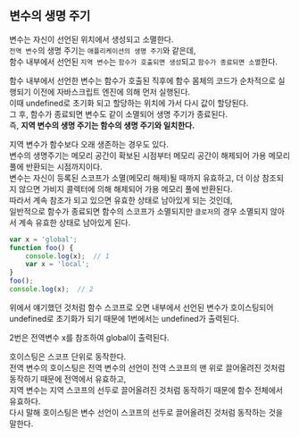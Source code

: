 ## 변수의 생명 주기
변수는 자신이 선언된 위치에서 생성되고 소멸한다.<br />
`전역 변수`의 생명 주기는 `애플리케이션의 생명 주기`와 같은데,<br />
함수 내부에서 선언된 `지역 변수`는 `함수가 호출되면 생성`되고 `함수가 종료되면 소멸`한다.

함수 내부에서 선언한 변수는 함수가 호출된 직후에 함수 몸체의 코드가 순차적으로 실행되기 이전에 자바스크립트 엔진에 의해 먼저 실행된다.<br />
이때 undefined로 초기화 되고 할당하는 위치에 가서 다시 값이 할당된다.<br />
그 후, 함수가 종료되면 변수도 같이 소멸되어 생명 주기가 종료된다.<br />
즉, <b>지역 변수의 생명 주기는 함수의 생명 주기와 일치한다.</b>

지역 변수가 함수보다 오래 생존하는 경우도 있다.<br />
변수의 생명주기는 메모리 공간이 확보된 시점부터 메모리 공간이 해제되어 가용 메모리 풀에 반환되는 시점까지이다.<br />
변수는 자신이 등록된 스코프가 소멸(메모리 해제)될 때까지 유효하고, 더 이상 참조되지 않으면 가비지 콜렉터에 의해 해제되어 가용 메모리 풀에 반환된다.<br />
따라서 계속 참조가 되고 있으면 유효한 상태로 남아있게 되는 것인데,<br />
일반적으로 함수가 종료되면 함수의 스코프가 소멸되지만 `클로저`의 경우 소멸되지 않아서 계속 유효한 상태로 남아있게 된다.

```jsx
var x = 'global';
function foo() {
    console.log(x);  // 1
    var x = 'local';
}
foo();
console.log(x);  // 2
```

위에서 얘기했던 것처럼 함수 스코프로 오면 내부에서 선언된 변수가 호이스팅되어 undefined로 초기화가 되기 때문에 1번에서는 undefined가 출력된다.

2번은 전역변수 x를 참조하여 global이 출력된다.

호이스팅은 스코프 단위로 동작한다. <br />
전역 변수의 호이스팅은 전역 변수의 선언이 전역 스코프의 맨 위로 끌어올려진 것처럼 동작하기 때문에 전역에서 유효하고,<br />
지역 변수는 지역 스코프의 선두로 끌어올려진 것처럼 동작하기 때문에 함수 전체에서 유효하다.<br />
다시 말해 호이스팅은 변수 선언이 스코프의 선두로 끌어올려진 것처럼 동작하는 것을 말한다.


